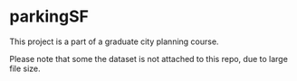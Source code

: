 # parkingSF

This project is a part of a graduate city planning course.

Please note that some the dataset is not attached to this repo, due to large file size.
